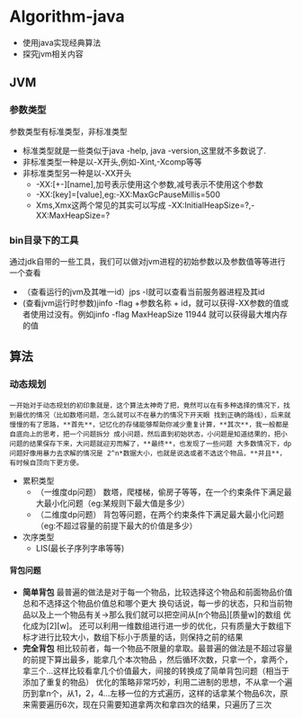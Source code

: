 # Algorithm-java
- 使用java实现经典算法
- 探究jvm相关内容

## JVM
### 参数类型
参数类型有标准类型，非标准类型
- 标准类型就是一些类似于java -help, java -version,这里就不多数说了.
- 非标准类型一种是以-X开头,例如-Xint,-Xcomp等等
- 非标准类型另一种是以-XX开头
    - -XX:[+-][name],加号表示使用这个参数,减号表示不使用这个参数
    - -XX:[key]=[value],eg:-XX:MaxGcPauseMillis=500
    - Xms,Xmx这两个常见的其实可以写成 -XX:InitialHeapSize=?,-XX:MaxHeapSize=?
### bin目录下的工具
通过jdk自带的一些工具，我们可以做对jvm进程的初始参数以及参数值等等进行一个查看
- （查看运行的jvm及其唯一id）jps -l就可以查看当前服务器进程及其id
- (查看jvm运行时参数)jinfo -flag +参数名称 + id，就可以获得-XX参数的值或者使用过没有。例如jinfo -flag MaxHeapSize 11944
就可以获得最大堆内存的值

## 算法
### **动态规划**
``
一开始对于动态规划的初印象就是，这个算法太神奇了把，竟然可以在有多种选择的情况下，找到最优的情况（比如数塔问题，怎么就可以不在暴力的情况下开天眼
找到正确的路线），后来就慢慢的有了思路，**首先**，记忆化的存储能够帮助你减少重复计算，**其次**，我一般都是自底向上的思考，把一个问题拆分
成小问题，然后直到初始状态，小问题是知道结果的，把小问题的结果保存下来，大问题就迎刃而解了，**最终**，也发现了一些问题
大多数情况下，dp问题好像用暴力去求解的情况是 2^n*数据大小，也就是说选或者不选这个物品，**并且**，有时候自顶向下更方便。
``
- 累积类型
    - （一维度dp问题） 数塔，爬楼梯，偷房子等等，在一个约束条件下满足最大最小化问题（eg:某规则下最大值是多少）
    - （二维度dp问题） 背包等问题，在两个约束条件下满足最大最小化问题（eg:不超过容量的前提下最大的价值是多少）
- 次序类型 
    - LIS(最长子序列字串等等)
#### 背包问题
- **简单背包**
最普遍的做法是对于每一个物品，比较选择这个物品和前面物品价值总和不选择这个物品价值总和哪个更大
换句话说，每一步的状态，只和当前物品以及上一个物品有关->那么我们就可以把空间从[n个物品][质量w]的数组
优化成为[2][w]。
还可以利用一维数组进行进一步的优化，只有质量大于数组下标才进行比较大小，数组下标小于质量的话，则保持之前的结果
- **完全背包**
相比较前者，每一个物品不限量的拿取。最普遍的做法是不超过容量的前提下算出最多，能拿几个本次物品
，然后循环次数，只拿一个，拿两个，拿三个...这样比较看拿几个价值最大，间接的转换成了简单背包问题（相当于添加了重复的物品）
优化的策略非常巧妙，利用二进制的思想，不从拿一个遍历到拿n个，从1，2，4...左移一位的方式遍历，这样的话拿某个物品6次，原来需要遍历6次，现在只需要知道拿两次和拿四次的结果，只遍历了三次


